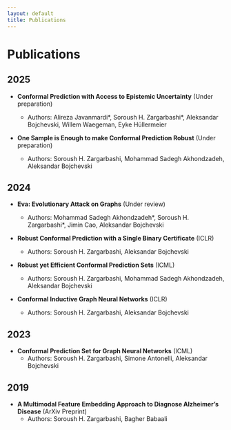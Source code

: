```yaml
---
layout: default
title: Publications
---
```


# Publications

## 2025

- **Conformal Prediction with Access to Epistemic Uncertainty** (Under preparation)
  - Authors: Alireza Javanmardi*, Soroush H. Zargarbashi*, Aleksandar Bojchevski, Willem Waegeman, Eyke Hüllermeier

- **One Sample is Enough to make Conformal Prediction Robust** (Under preparation)
  - Authors: Soroush H. Zargarbashi, Mohammad Sadegh Akhondzadeh, Aleksandar Bojchevski

## 2024

- **Eva: Evolutionary Attack on Graphs** (Under review)
  - Authors: Mohammad Sadegh Akhondzadeh*, Soroush H. Zargarbashi*, Jimin Cao, Aleksandar Bojchevski

- **Robust Conformal Prediction with a Single Binary Certificate** (ICLR)
  - Authors: Soroush H. Zargarbashi, Aleksandar Bojchevski

- **Robust yet Efficient Conformal Prediction Sets** (ICML)
  - Authors: Soroush H. Zargarbashi, Mohammad Sadegh Akhondzadeh, Aleksandar Bojchevski

- **Conformal Inductive Graph Neural Networks** (ICLR)
  - Authors: Soroush H. Zargarbashi, Aleksandar Bojchevski

## 2023

- **Conformal Prediction Set for Graph Neural Networks** (ICML)
  - Authors: Soroush H. Zargarbashi, Simone Antonelli, Aleksandar Bojchevski

## 2019

- **A Multimodal Feature Embedding Approach to Diagnose Alzheimer’s Disease** (ArXiv Preprint)
  - Authors: Soroush H. Zargarbashi, Bagher Babaali
